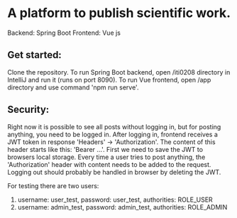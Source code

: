 # A platform to publish scientific work.
Backend: Spring Boot
Frontend: Vue js

## Get started:
Clone the repository.
To run Spring Boot backend, open /iti0208 directory in IntelliJ and run it (runs on port 8090).
To run Vue frontend, open /app directory and use command 'npm run serve'.

## Security:
Right now it is possible to see all posts without logging in, but for posting anything, you need to be logged in.
After logging in, frontend receives a JWT token in response 'Headers' -> 'Authorization'. The content of this header starts like this: 'Bearer ...'. First we need to save the JWT to browsers local storage. Every time a user tries to post anything, the 'Authorization' header with content needs to be added to the request. 
Logging out should probably be handled in browser by deleting the JWT.

For testing there are two users: 
1) username: user_test, password: user_test, authorities: ROLE_USER
2) username: admin_test, password: admin_test, authorities: ROLE_ADMIN